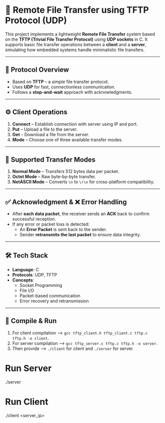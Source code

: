 # 📁 Remote File Transfer using TFTP Protocol (UDP)

This project implements a lightweight **Remote File Transfer** system based on the **TFTP (Trivial File Transfer Protocol)** using **UDP sockets** in C. It supports basic file transfer operations between a **client** and a **server**, simulating how embedded systems handle minimalistic file transfers.

---

## 🧠 Protocol Overview

- Based on **TFTP** – a simple file transfer protocol.
- Uses **UDP** for fast, connectionless communication.
- Follows a **stop-and-wait** approach with acknowledgments.

---

## ⚙️ Client Operations

1. **Connect** – Establish connection with server using IP and port.
2. **Put** – Upload a file to the server.
3. **Get** – Download a file from the server.
4. **Mode** – Choose one of three available transfer modes.

---

## 🔄 Supported Transfer Modes

1. **Normal Mode** – Transfers 512 bytes data per packet.
2. **Octet Mode** – Raw byte-by-byte transfer.
3. **NetASCII Mode** – Converts `\n` to `\r\n` for cross-platform compatibility.

---

## ✅ Acknowledgment & ❌ Error Handling

- After **each data packet**, the receiver sends an **ACK** back to confirm successful reception.
- If any error or packet loss is detected:
  - An **Error Packet** is sent back to the sender.
  - Sender **retransmits the last packet** to ensure data integrity.

---

## 🛠 Tech Stack

- **Language**: C  
- **Protocols**: UDP, TFTP  
- **Concepts**:
  - Socket Programming
  - File I/O
  - Packet-based communication
  - Error recovery and retransmission

---

## 🚀 Compile & Run
1. For client compilation --> `gcc tftp_client.h tftp_client.c tftp.c tftp.h -o client`.
2. For server compilation --> `gcc tftp_server.c tftp.c tftp.h -o server`.
3. Then provide --> `./client` for client and `./server` for server.


# Run Server
./server <port>

# Run Client
./client <server_ip> <port>
